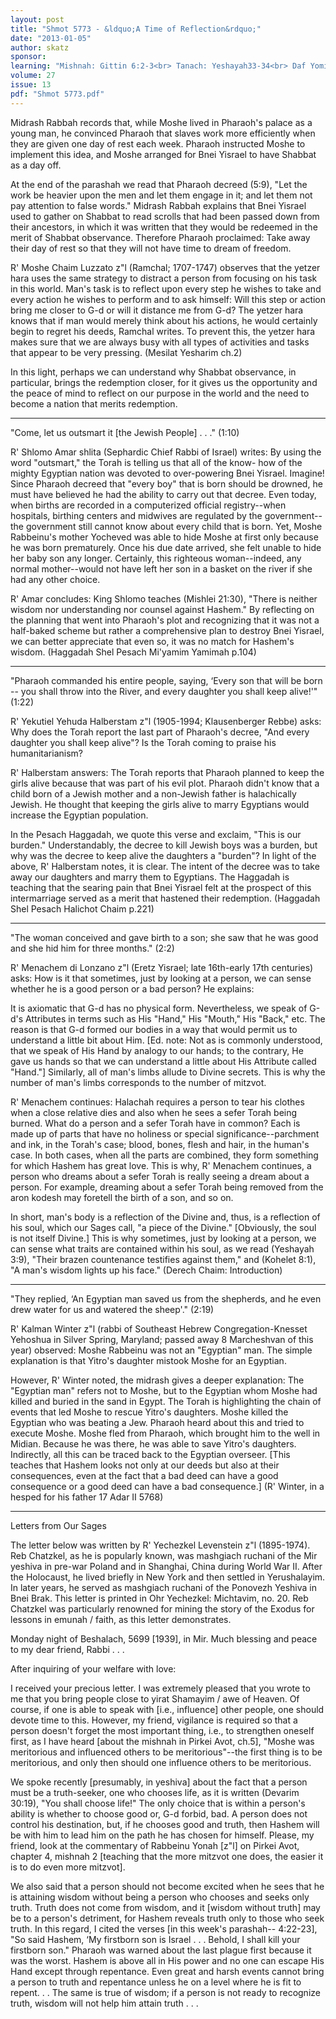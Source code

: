 ```yaml
---
layout: post
title: "Shmot 5773 - &ldquo;A Time of Reflection&rdquo;"
date: "2013-01-05"
author: skatz
sponsor: 
learning: "Mishnah: Gittin 6:2-3<br> Tanach: Yeshayah33-34<br> Daf Yomi (Bavli): Shabbat 94<br> Halachah: Mishnah Berurah 174:7-175:1"
volume: 27
issue: 13
pdf: "Shmot 5773.pdf"
---
```


Midrash Rabbah records that, while Moshe lived in Pharaoh's palace as a young man, he convinced Pharaoh that slaves work more efficiently when they are given one day of rest each week. Pharaoh instructed Moshe to implement this idea, and Moshe arranged for Bnei Yisrael to have Shabbat as a day off.

At the end of the parashah we read that Pharaoh decreed (5:9), "Let the work be heavier upon the men and let them engage in it; and let them not pay attention to false words." Midrash Rabbah explains that Bnei Yisrael used to gather on Shabbat to read scrolls that had been passed down from their ancestors, in which it was written that they would be redeemed in the merit of Shabbat observance. Therefore Pharaoh proclaimed: Take away their day of rest so that they will not have time to dream of freedom.

R' Moshe Chaim Luzzato z"l (Ramchal; 1707-1747) observes that the yetzer hara uses the same strategy to distract a person from focusing on his task in this world. Man's task is to reflect upon every step he wishes to take and every action he wishes to perform and to ask himself: Will this step or action bring me closer to G-d or will it distance me from G-d? The yetzer hara knows that if man would merely think about his actions, he would certainly begin to regret his deeds, Ramchal writes. To prevent this, the yetzer hara makes sure that we are always busy with all types of activities and tasks that appear to be very pressing. (Mesilat Yesharim ch.2)

In this light, perhaps we can understand why Shabbat observance, in particular, brings the redemption closer, for it gives us the opportunity and the peace of mind to reflect on our purpose in the world and the need to become a nation that merits redemption.

********

"Come, let us outsmart it \[the Jewish People\] . . ." (1:10)

R' Shlomo Amar shlita (Sephardic Chief Rabbi of Israel) writes: By using the word "outsmart," the Torah is telling us that all of the know- how of the mighty Egyptian nation was devoted to over-powering Bnei Yisrael. Imagine! Since Pharaoh decreed that "every boy" that is born should be drowned, he must have believed he had the ability to carry out that decree. Even today, when births are recorded in a computerized official registry--when hospitals, birthing centers and midwives are regulated by the government--the government still cannot know about every child that is born. Yet, Moshe Rabbeinu's mother Yocheved was able to hide Moshe at first only because he was born prematurely. Once his due date arrived, she felt unable to hide her baby son any longer. Certainly, this righteous woman--indeed, any normal mother--would not have left her son in a basket on the river if she had any other choice.

R' Amar concludes: King Shlomo teaches (Mishlei 21:30), "There is neither wisdom nor understanding nor counsel against Hashem." By reflecting on the planning that went into Pharaoh's plot and recognizing that it was not a half-baked scheme but rather a comprehensive plan to destroy Bnei Yisrael, we can better appreciate that even so, it was no match for Hashem's wisdom. (Haggadah Shel Pesach Mi'yamim Yamimah p.104)

********

"Pharaoh commanded his entire people, saying, &lsquo;Every son that will be born -- you shall throw into the River, and every daughter you shall keep alive!'" (1:22)

R' Yekutiel Yehuda Halberstam z"l (1905-1994; Klausenberger Rebbe) asks: Why does the Torah report the last part of Pharaoh's decree, "And every daughter you shall keep alive"? Is the Torah coming to praise his humanitarianism?

R' Halberstam answers: The Torah reports that Pharaoh planned to keep the girls alive because that was part of his evil plot. Pharaoh didn't know that a child born of a Jewish mother and a non-Jewish father is halachically Jewish. He thought that keeping the girls alive to marry Egyptians would increase the Egyptian population.

In the Pesach Haggadah, we quote this verse and exclaim, "This is our burden." Understandably, the decree to kill Jewish boys was a burden, but why was the decree to keep alive the daughters a "burden"? In light of the above, R' Halberstam notes, it is clear. The intent of the decree was to take away our daughters and marry them to Egyptians. The Haggadah is teaching that the searing pain that Bnei Yisrael felt at the prospect of this intermarriage served as a merit that hastened their redemption. (Haggadah Shel Pesach Halichot Chaim p.221)

********

"The woman conceived and gave birth to a son; she saw that he was good and she hid him for three months." (2:2)

R' Menachem di Lonzano z"l (Eretz Yisrael; late 16th-early 17th centuries) asks: How is it that sometimes, just by looking at a person, we can sense whether he is a good person or a bad person? He explains:

It is axiomatic that G-d has no physical form. Nevertheless, we speak of G-d's Attributes in terms such as His "Hand," His "Mouth," His "Back," etc. The reason is that G-d formed our bodies in a way that would permit us to understand a little bit about Him. \[Ed. note: Not as is commonly understood, that we speak of His Hand by analogy to our hands; to the contrary, He gave us hands so that we can understand a little about His Attribute called "Hand."\] Similarly, all of man's limbs allude to Divine secrets. This is why the number of man's limbs corresponds to the number of mitzvot.

R' Menachem continues: Halachah requires a person to tear his clothes when a close relative dies and also when he sees a sefer Torah being burned. What do a person and a sefer Torah have in common? Each is made up of parts that have no holiness or special significance--parchment and ink, in the Torah's case; blood, bones, flesh and hair, in the human's case. In both cases, when all the parts are combined, they form something for which Hashem has great love. This is why, R' Menachem continues, a person who dreams about a sefer Torah is really seeing a dream about a person. For example, dreaming about a sefer Torah being removed from the aron kodesh may foretell the birth of a son, and so on.

In short, man's body is a reflection of the Divine and, thus, is a reflection of his soul, which our Sages call, "a piece of the Divine." \[Obviously, the soul is not itself Divine.\] This is why sometimes, just by looking at a person, we can sense what traits are contained within his soul, as we read (Yeshayah 3:9), "Their brazen countenance testifies against them," and (Kohelet 8:1), "A man's wisdom lights up his face." (Derech Chaim: Introduction)

********

"They replied, &lsquo;An Egyptian man saved us from the shepherds, and he even drew water for us and watered the sheep'." (2:19)

R' Kalman Winter z"l (rabbi of Southeast Hebrew Congregation-Knesset Yehoshua in Silver Spring, Maryland; passed away 8 Marcheshvan of this year) observed: Moshe Rabbeinu was not an "Egyptian" man. The simple explanation is that Yitro's daughter mistook Moshe for an Egyptian.

However, R' Winter noted, the midrash gives a deeper explanation: The "Egyptian man" refers not to Moshe, but to the Egyptian whom Moshe had killed and buried in the sand in Egypt. The Torah is highlighting the chain of events that led Moshe to rescue Yitro's daughters. Moshe killed the Egyptian who was beating a Jew. Pharaoh heard about this and tried to execute Moshe. Moshe fled from Pharaoh, which brought him to the well in Midian. Because he was there, he was able to save Yitro's daughters. Indirectly, all this can be traced back to the Egyptian overseer. \[This teaches that Hashem looks not only at our deeds but also at their consequences, even at the fact that a bad deed can have a good consequence or a good deed can have a bad consequence.\] (R' Winter, in a hesped for his father 17 Adar II 5768)

********

Letters from Our Sages

The letter below was written by R' Yechezkel Levenstein z"l (1895-1974). Reb Chatzkel, as he is popularly known, was mashgiach ruchani of the Mir yeshiva in pre-war Poland and in Shanghai, China during World War II. After the Holocaust, he lived briefly in New York and then settled in Yerushalayim. In later years, he served as mashgiach ruchani of the Ponovezh Yeshiva in Bnei Brak. This letter is printed in Ohr Yechezkel: Michtavim, no. 20. Reb Chatzkel was particularly renowned for mining the story of the Exodus for lessons in emunah / faith, as this letter demonstrates.

Monday night of Beshalach, 5699 \[1939\], in Mir. Much blessing and peace to my dear friend, Rabbi . . .

After inquiring of your welfare with love:

I received your precious letter. I was extremely pleased that you wrote to me that you bring people close to yirat Shamayim / awe of Heaven. Of course, if one is able to speak with \[i.e., influence\] other people, one should devote time to this. However, my friend, vigilance is required so that a person doesn't forget the most important thing, i.e., to strengthen oneself first, as I have heard \[about the mishnah in Pirkei Avot, ch.5\], "Moshe was meritorious and influenced others to be meritorious"--the first thing is to be meritorious, and only then should one influence others to be meritorious.

We spoke recently \[presumably, in yeshiva\] about the fact that a person must be a truth-seeker, one who chooses life, as it is written (Devarim 30:19), "You shall choose life!" The only choice that is within a person's ability is whether to choose good or, G-d forbid, bad. A person does not control his destination, but, if he chooses good and truth, then Hashem will be with him to lead him on the path he has chosen for himself. Please, my friend, look at the commentary of Rabbeinu Yonah \[z"l\] on Pirkei Avot, chapter 4, mishnah 2 \[teaching that the more mitzvot one does, the easier it is to do even more mitzvot\].

We also said that a person should not become excited when he sees that he is attaining wisdom without being a person who chooses and seeks only truth. Truth does not come from wisdom, and it \[wisdom without truth\] may be to a person's detriment, for Hashem reveals truth only to those who seek truth. In this regard, I cited the verses \[in this week's parashah-- 4:22-23\], "So said Hashem, &lsquo;My firstborn son is Israel . . . Behold, I shall kill your firstborn son." Pharaoh was warned about the last plague first because it was the worst. Hashem is above all in His power and no one can escape His Hand except through repentance. Even great and harsh events cannot bring a person to truth and repentance unless he on a level where he is fit to repent. . . The same is true of wisdom; if a person is not ready to recognize truth, wisdom will not help him attain truth . . .

